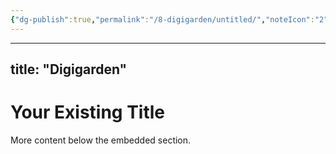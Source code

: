 ```yaml
---
{"dg-publish":true,"permalink":"/8-digigarden/untitled/","noteIcon":"2"}
---
```


---
title: "Digigarden"
---
# Your Existing Title

<div id="embedded-content"></div> <!-- Placeholder for the external content -->

<script>
    async function loadExternalContent() {
        try {
            const response = await fetch('/api/embed'); // Call your API endpoint
            if (!response.ok) {
                throw new Error('Network response was not ok');
            }
            const content = await response.text();
            document.getElementById('embedded-content').innerHTML = content; // Insert content into the placeholder
        } catch (error) {
            console.error('Error loading external content:', error);
        }
    }

    // Load the content when the page loads
    window.onload = loadExternalContent;
</script>

More content below the embedded section.

